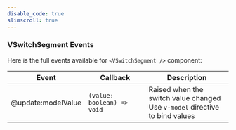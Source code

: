 ```yaml
---
disable_code: true
slimscroll: true
---
```


### VSwitchSegment Events

Here is the full events available for `<VSwitchSegment />` component:

| Event              | Callback                                                    | Description                                                                      |
| ------------------ | ----------------------------------------------------------- | -------------------------------------------------------------------------------- |
| @update:modelValue | <span class="is-function">`(value: boolean) => void`</span> | Raised when the switch value changed<br />Use `v-model` directive to bind values |
